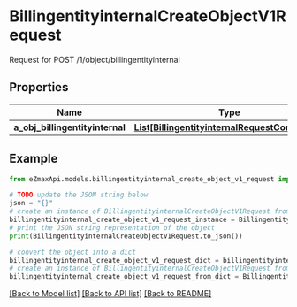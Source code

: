 # BillingentityinternalCreateObjectV1Request

Request for POST /1/object/billingentityinternal

## Properties

Name | Type | Description | Notes
------------ | ------------- | ------------- | -------------
**a_obj_billingentityinternal** | [**List[BillingentityinternalRequestCompound]**](BillingentityinternalRequestCompound.md) |  | 

## Example

```python
from eZmaxApi.models.billingentityinternal_create_object_v1_request import BillingentityinternalCreateObjectV1Request

# TODO update the JSON string below
json = "{}"
# create an instance of BillingentityinternalCreateObjectV1Request from a JSON string
billingentityinternal_create_object_v1_request_instance = BillingentityinternalCreateObjectV1Request.from_json(json)
# print the JSON string representation of the object
print(BillingentityinternalCreateObjectV1Request.to_json())

# convert the object into a dict
billingentityinternal_create_object_v1_request_dict = billingentityinternal_create_object_v1_request_instance.to_dict()
# create an instance of BillingentityinternalCreateObjectV1Request from a dict
billingentityinternal_create_object_v1_request_from_dict = BillingentityinternalCreateObjectV1Request.from_dict(billingentityinternal_create_object_v1_request_dict)
```
[[Back to Model list]](../README.md#documentation-for-models) [[Back to API list]](../README.md#documentation-for-api-endpoints) [[Back to README]](../README.md)


